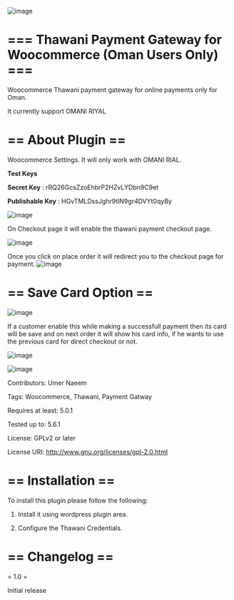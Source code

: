 
![image](https://user-images.githubusercontent.com/11190056/113920679-87c11f00-97fe-11eb-9451-c192a11b5e31.png)

# === Thawani Payment Gateway for Woocommerce (Oman Users Only) ===

Woocommerce Thawani payment gateway for online payments only for Oman.

It currently support OMANI RIYAL

# == About Plugin ==

Woocommerce Settings.
It will only work with OMANI RIAL.

**Test Keys**

**Secret Key** : rRQ26GcsZzoEhbrP2HZvLYDbn9C9et

**Publishable Key** : HGvTMLDssJghr9tlN9gr4DVYt0qyBy

![image](https://user-images.githubusercontent.com/11190056/113921447-7298c000-97ff-11eb-94a0-ddf05b7550f2.png)



On Checkout page it will enable the thawani payment checkout page.

![image](https://user-images.githubusercontent.com/11190056/113920825-ba6b1780-97fe-11eb-9cb2-6227d041ba82.png)


Once you click on place order it will redirect you to the checkout page for payment.
![image](https://user-images.githubusercontent.com/11190056/113921136-12a21980-97ff-11eb-92cb-66fd08eeeca9.png)


# == Save Card Option ==

![image](https://user-images.githubusercontent.com/11190056/113921184-1e8ddb80-97ff-11eb-8cea-a79bfaf30bd0.png)

If a customer enable this while making a successfull payment then its card will be save and on next order it will show his card info, if he wants to use the previous card for direct checkout or not.

![image](https://user-images.githubusercontent.com/11190056/113921304-47ae6c00-97ff-11eb-8e83-5b1ea99e492e.png)

![image](https://user-images.githubusercontent.com/11190056/113921332-4f6e1080-97ff-11eb-901f-1d4ffcfe91aa.png)



Contributors: Umer Naeem

Tags: Woocommerce, Thawani, Payment Gatway

Requires at least: 5.0.1

Tested up to: 5.6.1

License: GPLv2 or later

License URI: http://www.gnu.org/licenses/gpl-2.0.html




# == Installation ==

To install this plugin please follow the following:

1. Install it using wordpress plugin area.

2. Configure the Thawani Credentials.

# == Changelog ==

= 1.0 =

Initial release
